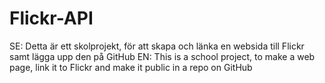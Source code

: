 # Flickr-API
SE: Detta är ett skolprojekt, för att skapa och länka en websida till Flickr samt lägga upp den på GitHub
EN: This is a school project, to make a web page, link it to Flickr and make it public in a repo on GitHub
